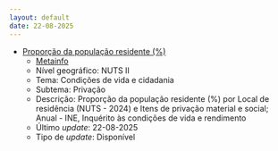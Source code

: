 ```yaml
---
layout: default
date: 22-08-2025
---
```

* [Proporção da população residente (%)](https://www.ine.pt/xportal/xmain?xpid=INE&xpgid=ine_indicadores&indOcorrCod=0014537&contexto=bd&selTab=tab2)
  * [Metainfo](https://www.ine.pt/bddXplorer/htdocs/minfo.jsp?var_cd=0014537&lingua=PT)
  * Nível geográfico: NUTS II
  * Tema: Condições de vida e cidadania
  * Subtema: Privação
  * Descrição: Proporção da população residente (%) por Local de residência (NUTS - 2024) e Itens de privação material e social; Anual - INE, Inquérito às condições de vida e rendimento
  * Último _update_: 22-08-2025
  * Tipo de _update_: Disponível

